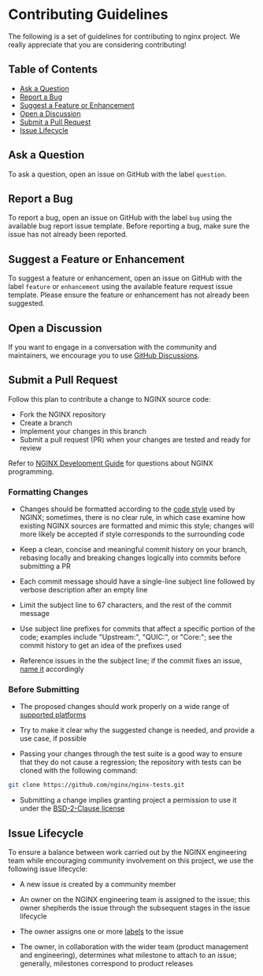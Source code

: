 # Contributing Guidelines

The following is a set of guidelines for contributing to nginx project.
We really appreciate that you are considering contributing!

## Table of Contents

- [Ask a Question](#ask-a-question)
- [Report a Bug](#report-a-bug)
- [Suggest a Feature or Enhancement](#suggest-a-feature-or-enhancement)
- [Open a Discussion](#open-a-discussion)
- [Submit a Pull Request](#submit-a-pull-request)
- [Issue Lifecycle](#issue-lifecycle)

## Ask a Question

To ask a question, open an issue on GitHub with the label `question`.

## Report a Bug

To report a bug, open an issue on GitHub with the label `bug` using the
available bug report issue template. Before reporting a bug, make sure the
issue has not already been reported.

## Suggest a Feature or Enhancement

To suggest a feature or enhancement, open an issue on GitHub with the label
`feature` or `enhancement` using the available feature request issue template.
Please ensure the feature or enhancement has not already been suggested.

## Open a Discussion

If you want to engage in a conversation with the community and maintainers,
we encourage you to use
[GitHub Discussions](https://github.com/nginx/nginx/discussions).

## Submit a Pull Request

Follow this plan to contribute a change to NGINX source code:

- Fork the NGINX repository
- Create a branch
- Implement your changes in this branch
- Submit a pull request (PR) when your changes are tested and ready for review

Refer to
[NGINX Development Guide](https://nginx.org/en/docs/dev/development_guide.html)
for questions about NGINX programming.

### Formatting Changes
- Changes should be formatted according to the
[code style](https://nginx.org/en/docs/dev/development_guide.html#code_style)
used by NGINX; sometimes, there is no clear rule, in which case examine how
existing NGINX sources are formatted and mimic this style; changes will more
likely be accepted if style corresponds to the surrounding code

- Keep a clean, concise and meaningful commit history on your branch, rebasing
locally and breaking changes logically into commits before submitting a PR

- Each commit message should have a single-line subject line followed by verbose
description after an empty line

- Limit the subject line to 67 characters, and the rest of the commit message

- Use subject line prefixes for commits that affect a specific portion of the
code; examples include "Upstream:", "QUIC:", or "Core:"; see the commit history
to get an idea of the prefixes used

- Reference issues in the the subject line; if the commit fixes an issue,
[name it](https://docs.github.com/en/issues/tracking-your-work-with-issues/linking-a-pull-request-to-an-issue)
accordingly
### Before Submitting

- The proposed changes should work properly on a wide range of
[supported platforms](https://nginx.org/en/index.html#tested_os_and_platforms)

- Try to make it clear why the suggested change is needed, and provide a use
case, if possible

- Passing your changes through the test suite is a good way to ensure that they
do not cause a regression; the repository with tests can be cloned with the
following command:

```bash
git clone https://github.com/nginx/nginx-tests.git
```

- Submitting a change implies granting project a permission to use it under the
[BSD-2-Clause license](https://github.com/nginx/nginx/blob/master/LICENSE)

## Issue Lifecycle

To ensure a balance between work carried out by the NGINX engineering team
while encouraging community involvement on this project, we use the following
issue lifecycle:

- A new issue is created by a community member

- An owner on the NGINX engineering team is assigned to the issue; this
owner shepherds the issue through the subsequent stages in the issue lifecycle

- The owner assigns one or more
[labels](https://github.com/nginx/nginx/issues/labels) to the issue

- The owner, in collaboration with the wider team (product management and
engineering), determines what milestone to attach to an issue;
generally, milestones correspond to product releases
